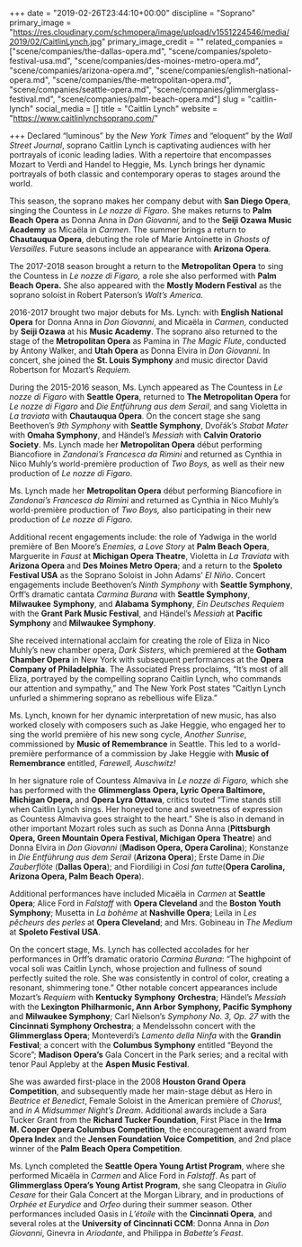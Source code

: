 +++
date = "2019-02-26T23:44:10+00:00"
discipline = "Soprano"
primary_image = "https://res.cloudinary.com/schmopera/image/upload/v1551224546/media/2019/02/CaitlinLynch.jpg"
primary_image_credit = ""
related_companies = ["scene/companies/the-dallas-opera.md", "scene/companies/spoleto-festival-usa.md", "scene/companies/des-moines-metro-opera.md", "scene/companies/arizona-opera.md", "scene/companies/english-national-opera.md", "scene/companies/the-metropolitan-opera.md", "scene/companies/seattle-opera.md", "scene/companies/glimmerglass-festival.md", "scene/companies/palm-beach-opera.md"]
slug = "caitlin-lynch"
social_media = []
title = "Caitlin Lynch"
website = "https://www.caitlinlynchsoprano.com/"

+++
Declared “luminous” by the _New York Times_ and “eloquent” by the _Wall Street Journal_, soprano Caitlin Lynch is captivating audiences with her portrayals of iconic leading ladies. With a repertoire that encompasses Mozart to Verdi and Handel to Heggie, Ms. Lynch brings her dynamic portrayals of both classic and contemporary operas to stages around the world.

This season, the soprano makes her company debut with **San Diego Opera**, singing the Countess in _Le nozze di Figaro_. She makes returns to **Palm Beach Opera** as Donna Anna in _Don Giovanni,_ and to the **Seiji Ozawa Music Academy** as Micaëla in _Carmen_. The summer brings a return to **Chautauqua Opera**, debuting the role of Marie Antoinette in _Ghosts of Versailles._ Future seasons include an appearance with **Arizona Opera**.

The 2017-2018 season brought a return to the **Metropolitan Opera** to sing the Countess in _Le nozze di Figaro,_ a role she also performed with **Palm Beach Opera.** She also appeared with the **Mostly Modern Festival** as the soprano soloist in Robert Paterson’s _Walt’s America._

2016-2017 brought two major debuts for Ms. Lynch: with **English National Opera** for Donna Anna in _Don_ _Giovanni_, and Micaëla in _Carmen_, conducted by **Seiji Ozawa** at his **Music Academy**. The soprano also returned to the stage of the **Metropolitan Opera** as Pamina in _The Magic Flute_, conducted by Antony Walker, and **Utah Opera** as Donna Elvira in _Don Giovanni_. In concert, she joined the **St. Louis Symphony** and music director David Robertson for Mozart’s _Requiem._

During the 2015-2016 season, Ms. Lynch appeared as The Countess in _Le nozze di Figaro_ with **Seattle Opera**, returned to **The Metropolitan Opera** for _Le nozze di Figaro_ and _Die Entführung aus dem Serail_, and sang Violetta in _La traviata_ with **Chautauqua Opera**. On the concert stage she sang Beethoven’s _9th Symphony_ with **Seattle Symphony**, Dvořák’s _Stabat Mater_ with **Omaha Symphony**, and Händel’s _Messiah_ with **Calvin Oratorio Society**. Ms. Lynch made her **Metropolitan Opera** début performing Biancofiore in _Zandonai’s Francesca da Rimini_ and returned as Cynthia in Nico Muhly’s world-première production of _Two Boys,_ as well as their new production of _Le nozze di Figaro_.

Ms. Lynch made her **Metropolitan Opera** début performing Biancofiore in _Zandonai’s Francesca da Rimini_ and returned as Cynthia in Nico Muhly’s world-première production of _Two Boys,_ also participating in their new production of _Le nozze di Figaro_.

Additional recent engagements include: the role of Yadwiga in the world première of Ben Moore’s _Enemies, a Love Story_ at **Palm Beach Opera**, Marguerite in _Faust_ at **Michigan Opera Theatre**, Violetta in _La Traviata_ with **Arizona Opera** and **Des Moines Metro Opera**; and a return to the **Spoleto Festival USA** as the Soprano Soloist in John Adams’ _El Niño_. Concert engagements include Beethoven’s _Ninth Symphony_ with **Seattle Symphony**, Orff’s dramatic cantata _Carmina Burana_ with **Seattle Symphony**, **Milwaukee** **Symphony**, and **Alabama** **Symphony**, _Ein Deutsches Requiem_ with the **Grant Park Music Festival**, and Händel’s _Messiah_ at **Pacific Symphony** and **Milwaukee Symphony**.

She received international acclaim for creating the role of Eliza in Nico Muhly’s new chamber opera, _Dark Sisters_, which premiered at the **Gotham Chamber Opera** in New York with subsequent performances at the **Opera Company of Philadelphia**. The Associated Press proclaims, “It’s most of all Eliza, portrayed by the compelling soprano Caitlin Lynch, who commands our attention and sympathy,” and The New York Post states “Caitlyn Lynch unfurled a shimmering soprano as rebellious wife Eliza.”

Ms. Lynch, known for her dynamic interpretation of new music, has also worked closely with composers such as Jake Heggie, who engaged her to sing the world première of his new song cycle, _Another Sunrise_, commissioned by **Music of Remembrance** in Seattle. This led to a world-première performance of a commission by Jake Heggie with **Music of Remembrance** entitled, _Farewell, Auschwitz!_

In her signature role of Countess Almaviva in _Le nozze di Figaro,_ which she has performed with the **Glimmerglass Opera, Lyric Opera Baltimore, Michigan Opera,** and **Opera Lyra Ottawa**, critics touted “Time stands still when Caitlin Lynch sings. Her honeyed tone and sweetness of expression as Countess Almaviva goes straight to the heart.” She is also in demand in other important Mozart roles such as such as Donna Anna (**Pittsburgh Opera, Green Mountain Opera Festival, Michigan Opera Theatre**) and Donna Elvira in _Don Giovanni_ (**Madison Opera, Opera Carolina**); Konstanze in _Die Entführung aus dem Serail_ (**Arizona Opera**); Erste Dame in _Die Zauberflöte_ (**Dallas Opera**); and Fiordiligi in _Così fan tutte_(**Opera Carolina, Arizona Opera, Palm Beach Opera**).

Additional performances have included Micaëla in _Carmen_ at **Seattle Opera**; Alice Ford in _Falstaff_ with **Opera Cleveland** and the **Boston Youth Symphony**; Musetta in _La bohème_ at **Nashville Opera**; Leïla in _Les pêcheurs des perles_ at **Opera Cleveland**; and Mrs. Gobineau in _The Medium_ at **Spoleto Festival USA**.

On the concert stage, Ms. Lynch has collected accolades for her performances in Orff’s dramatic oratorio _Carmina Burana_: “The highpoint of vocal soli was Caitlin Lynch, whose projection and fullness of sound perfectly suited the role. She was consistently in control of color, creating a resonant, shimmering tone.” Other notable concert appearances include Mozart’s _Requiem_ with **Kentucky Symphony** **Orchestra**; Händel’s _Messiah_ with the **Lexington Philharmonic, Ann Arbor Symphony, Pacific Symphony** and **Milwaukee Symphony**; Carl Nielson’s _Symphony No. 3, Op. 27_ with the **Cincinnati Symphony Orchestra**; a Mendelssohn concert with the **Glimmerglass Opera**; Monteverdi’s _Lamento della Ninfa_ with the **Grandin Festival**; a concert with the **Columbus Symphony** entitled “Beyond the Score”; **Madison Opera’s** Gala Concert in the Park series; and a recital with tenor Paul Appleby at the **Aspen Music Festival**.

She was awarded first-place in the 2008 **Houston Grand Opera Competition**, and subsequently made her main-stage début as Hero in _Beatrice et Benedict_, Female Soloist in the American première of _Chorus!,_ and _in A Midsummer Night’s Dream_. Additional awards include a Sara Tucker Grant from the **Richard Tucker Foundation**, First Place in the **Irma M. Cooper Opera Columbus Competition**, the encouragement award from **Opera Index** and the **Jensen Foundation Voice Competition**, and 2nd place winner of the **Palm Beach Opera Competition**.

Ms. Lynch completed the **Seattle Opera Young Artist Program**, where she performed Micaëla in _Carmen_ and Alice Ford in _Falstaff_. As part of **Glimmerglass Opera’s Young Artist Program**, she sang Cleopatra in _Giulio Cesare_ for their Gala Concert at the Morgan Library, and in productions of _Orphée et Eurydice_ and _Orfeo_ during their summer season. Other performances included Oasis in _L’étoile_ with the **Cincinnati Opera**, and several roles at the **University of Cincinnati CCM**: Donna Anna in _Don Giovanni_, Ginevra in _Ariodante_, and Philippa in _Babette’s Feast_.